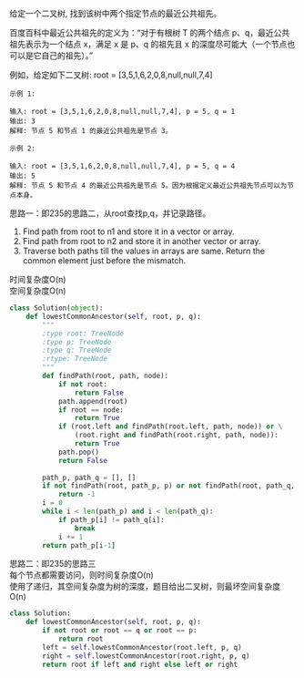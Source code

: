 
给定一个二叉树, 找到该树中两个指定节点的最近公共祖先。

百度百科中最近公共祖先的定义为：“对于有根树 T 的两个结点 p、q，最近公共祖先表示为一个结点 x，满足 x 是 p、q 的祖先且 x 的深度尽可能大（一个节点也可以是它自己的祖先）。”

例如，给定如下二叉树:  root = [3,5,1,6,2,0,8,null,null,7,4]  
```
示例 1:

输入: root = [3,5,1,6,2,0,8,null,null,7,4], p = 5, q = 1  
输出: 3  
解释: 节点 5 和节点 1 的最近公共祖先是节点 3。  
  
示例 2:  

输入: root = [3,5,1,6,2,0,8,null,null,7,4], p = 5, q = 4  
输出: 5  
解释: 节点 5 和节点 4 的最近公共祖先是节点 5。因为根据定义最近公共祖先节点可以为节点本身。  
```
思路一：即235的思路二，从root查找p,q，并记录路径。
1. Find path from root to n1 and store it in a vector or array.
2. Find path from root to n2 and store it in another vector or array.
3. Traverse both paths till the values in arrays are same. Return the common element just before the mismatch.  

时间复杂度O(n)  
空间复杂度O(n)



```python
class Solution(object):
    def lowestCommonAncestor(self, root, p, q):
        """
        :type root: TreeNode
        :type p: TreeNode
        :type q: TreeNode
        :rtype: TreeNode
        """
        def findPath(root, path, node):
            if not root:
                return False
            path.append(root)
            if root == node:
                return True
            if (root.left and findPath(root.left, path, node)) or \
                (root.right and findPath(root.right, path, node)):
                return True
            path.pop()
            return False
        
        path_p, path_q = [], []
        if not findPath(root, path_p, p) or not findPath(root, path_q, q):
            return -1
        i = 0
        while i < len(path_p) and i < len(path_q):
            if path_p[i] != path_q[i]:
                break
            i += 1
        return path_p[i-1]
```

思路二：即235的思路三  
每个节点都需要访问，则时间复杂度O(n)    
使用了递归，其空间复杂度为树的深度，题目给出二叉树，则最坏空间复杂度O(n)


```python
class Solution:
    def lowestCommonAncestor(self, root, p, q):
        if not root or root == q or root == p:
            return root
        left = self.lowestCommonAncestor(root.left, p, q)
        right = self.lowestCommonAncestor(root.right, p, q)
        return root if left and right else left or right
```
